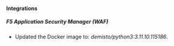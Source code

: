 
#### Integrations

##### F5 Application Security Manager (WAF)
- Updated the Docker image to: *demisto/python3:3.11.10.115186*.



